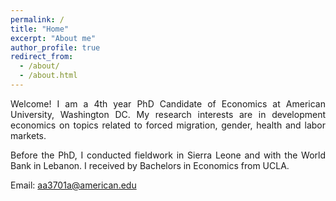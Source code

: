 ```yaml
---
permalink: /
title: "Home"
excerpt: "About me"
author_profile: true
redirect_from: 
  - /about/
  - /about.html
---
```

<div align="justify">

Welcome! I am a 4th year PhD Candidate of Economics at American University, Washington DC. My research interests are in development economics on topics related to forced migration, gender, health and labor markets. 

Before the PhD, I conducted fieldwork in Sierra Leone and with the World Bank in Lebanon. I received by Bachelors in Economics from UCLA.

</div>

Email: [aa3701a@american.edu](mailto:aa3701a@american.edu?subject=Test)
